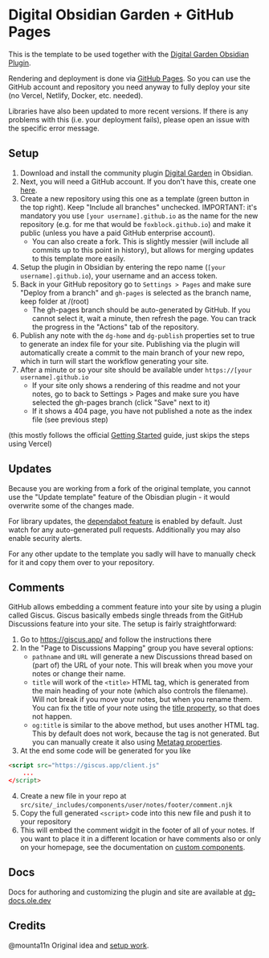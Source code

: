 # Digital Obsidian Garden + GitHub Pages
This is the template to be used together with the [Digital Garden Obsidian Plugin](https://github.com/oleeskild/Obsidian-Digital-Garden).

Rendering and deployment is done via [GitHub Pages](https://pages.github.com/). So you can use the GitHub account and repository you need anyway to fully deploy your site (no Vercel, Netlify, Docker, etc. needed).

Libraries have also been updated to more recent versions. If there is any problems with this (i.e. your deployment fails), please open an issue with the specific error message.

## Setup
1. Download and install the community plugin [Digital Garden](obsidian://show-plugin?id=digitalgarden) in Obsidian.
1. Next, you will need a GitHub account. If you don't have this, create one [here](https://github.com/signup).
1. Create a new repository using this one as a template (green button in the top right). Keep "Include all branches" unchecked. IMPORTANT: it's mandatory you use `[your username].github.io` as the name for the new repository (e.g. for me that would be `foxblock.github.io`) and make it public (unless you have a paid GitHub enterprise account).
    - You can also create a fork. This is slightly messier (will include all commits up to this point in history), but allows for merging updates to this template more easily.
1. Setup the plugin in Obsidian by entering the repo name (`[your username].github.io`), your username and an access token.
1. Back in your GitHub repository go to `Settings > Pages` and make sure "Deploy from a branch" and `gh-pages` is selected as the branch name, keep folder at /(root)
    - The gh-pages branch should be auto-generated by GitHub. If you cannot select it, wait a minute, then refresh the page. You can track the progress in the "Actions" tab of the repository.
1. Publish any note with the `dg-home` and `dg-publish` properties set to true to generate an index file for your site. Publishing via the plugin will automatically create a commit to the main branch of your new repo, which in turn will start the workflow generating your site.
1. After a minute or so your site should be available under `https://[your username].github.io`
    - If your site only shows a rendering of this readme and not your notes, go to back to Settings > Pages and make sure you have selected the gh-pages branch (click "Save" next to it)
    - If it shows a 404 page, you have not published a note as the index file (see previous step)

(this mostly follows the official [Getting Started](https://dg-docs.ole.dev/getting-started/01-getting-started/) guide, just skips the steps using Vercel)

## Updates
Because you are working from a fork of the original template, you cannot use the "Update template" feature of the Obisdian plugin - it would overwrite some of the changes made.

For library updates, the [dependabot feature](https://docs.github.com/en/code-security/getting-started/dependabot-quickstart-guide) is enabled by default. Just watch for any auto-generated pull requests. Additionally you may also enable security alerts.

For any other update to the template you sadly will have to manually check for it and copy them over to your repository.

## Comments
GitHub allows embedding a comment feature into your site by using a plugin called Giscus. Giscus basically embeds single threads from the GitHub Discussions feature into your site. The setup is fairly straightforward:

1. Go to https://giscus.app/ and follow the instructions there
1. In the "Page to Discussions Mapping" group you have several options:
    - `pathname` and `URL` will generate a new Discussions thread based on (part of) the URL of your note. This will break when you move your notes or change their name.
    - `title` will work of the `<title>` HTML tag, which is generated from the main heading of your note (which also controls the filename). Will not break if you move your notes, but when you rename them. You can fix the title of your note using the [title property](https://dg-docs.ole.dev/advanced/note-specific-settings/#title), so that does not happen.
    - `og:title` is similar to the above method, but uses another HTML tag. This by default does not work, because the tag is not generated. But you can manually create it also using [Metatag properties](https://dg-docs.ole.dev/advanced/note-specific-settings/#metatags).
1. At the end some code will be generated for you like  
```html
<script src="https://giscus.app/client.js" 
    ... 
</script>
```
4. Create a new file in your repo at `src/site/_includes/components/user/notes/footer/comment.njk`
1. Copy the full generated `<script>` code into this new file and push it to your repository
1. This will embed the comment widgit in the footer of all of your notes. If you want to place it in a different location or have comments also or only on your homepage, see the documentation on [custom components](https://dg-docs.ole.dev/advanced/adding-custom-components/).

## Docs
Docs for authoring and customizing the plugin and site are available at [dg-docs.ole.dev](https://dg-docs.ole.dev/)

## Credits
@mounta11n Original idea and [setup work](https://github.com/oleeskild/obsidian-digital-garden/discussions/160#discussioncomment-9694556).
